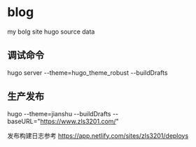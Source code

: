 # blog
my bolg site hugo source data

## 调试命令
hugo server --theme=hugo_theme_robust --buildDrafts

## 生产发布

hugo --theme=jianshu --buildDrafts --baseURL="https://www.zls3201.com/"

发布构建日志参考
https://app.netlify.com/sites/zls3201/deploys




